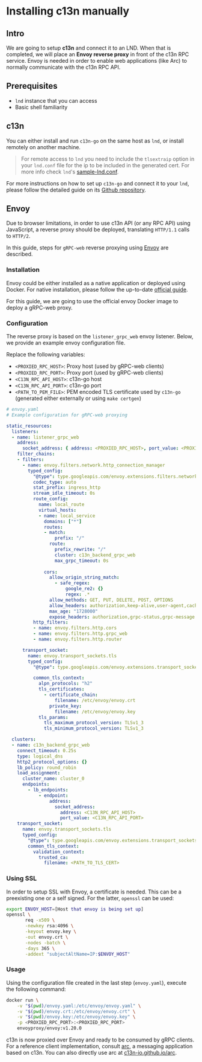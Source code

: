 # Installing c13n manually

## Intro

We are going to setup **c13n** and connect it to an LND. When that is completed, we will place an **Envoy reverse proxy** in front of the c13n RPC service. Envoy is needed in order to enable web applications (like Arc) to normally communicate with the c13n RPC API.

## Prerequisites

- `lnd` instance that you can access
- Basic shell familiarity

## c13n

You can either install and run `c13n-go` on the same host as `lnd`, or install remotely on another machine.

> For remote access to `lnd` you need to include the `tlsextraip` option in your `lnd.conf` file for the ip to be included in the generated cert. For more info check `lnd`'s [sample-lnd.conf](https://github.com/lightningnetwork/lnd/blob/791411cdb85941001cb2af5f3ec5d47e97a5d19c/sample-lnd.conf#L42).


For more instructions on how to set up `c13n-go` and connect it to your `lnd`, please follow the detailed guide on its [Github repository](https://github.com/c13n-io/c13n-go#getting-started).

## Envoy

Due to browser limitations, in order to use c13n API (or any RPC API) using JavaScript, a reverse proxy should be deployed, translating `HTTP/1.1` calls to `HTTP/2`.

In this guide, steps for `gRPC-web` reverse proxying using [Envoy](envoyproxy.io/) are described.

### Installation

Envoy could be either installed as a native application or deployed using Docker. For native installation, please follow the up-to-date [official guide](https://www.envoyproxy.io/docs/envoy/latest/start/install).

For this guide, we are going to use the official envoy Docker image to deploy a gRPC-web proxy.

### Configuration

The reverse proxy is based on the `listener_grpc_web` envoy listener. Below, we provide an example envoy configuration file. 

Replace the following variables:

* `<PROXIED_RPC_HOST>`: Proxy host (used by gRPC-web clients)
* `<PROXIED_RPC_PORT>`: Proxy port (used by gRPC-web clients)
* `<C13N_RPC_API_HOST>`: c13n-go host
* `<C13N_RPC_API_PORT>`: c13n-go port
* `<PATH_TO_PEM_FILE>`: PEM encoded TLS certificate used by `c13n-go` (generated either externally or using `make certgen`)

```yaml
# envoy.yaml
# Example configuration for gRPC-web proxying

static_resources:
  listeners:
  - name: listener_grpc_web
    address:
      socket_address: { address: <PROXIED_RPC_HOST>, port_value: <PROXIED_RPC_PORT> }
    filter_chains:
    - filters:
      - name: envoy.filters.network.http_connection_manager
        typed_config:
          "@type": type.googleapis.com/envoy.extensions.filters.network.http_connection_manager.v3.HttpConnectionManager
          codec_type: auto
          stat_prefix: ingress_http
          stream_idle_timeout: 0s
          route_config:
            name: local_route
            virtual_hosts:
            - name: local_service
              domains: ["*"]
              routes:
              - match:
                  prefix: "/"
                route:
                  prefix_rewrite: "/"
                  cluster: c13n_backend_grpc_web
                  max_grpc_timeout: 0s
              
              cors:
                allow_origin_string_match:
                  - safe_regex:
                      google_re2: {}
                      regex: .*
                allow_methods: GET, PUT, DELETE, POST, OPTIONS
                allow_headers: authorization,keep-alive,user-agent,cache-control,content-type,content-transfer-encoding,authorization,x-accept-content-transfer-encoding,x-accept-response-streaming,x-user-agent,x-grpc-web,grpc-timeout
                max_age: "1728000"
                expose_headers: authorization,grpc-status,grpc-message
          http_filters:
          - name: envoy.filters.http.cors
          - name: envoy.filters.http.grpc_web
          - name: envoy.filters.http.router

      transport_socket:
        name: envoy.transport_sockets.tls
        typed_config:
          "@type": type.googleapis.com/envoy.extensions.transport_sockets.tls.v3.DownstreamTlsContext

          common_tls_context:
            alpn_protocols: "h2"
            tls_certificates:
              - certificate_chain:
                  filename: /etc/envoy/envoy.crt
                private_key:
                  filename: /etc/envoy/envoy.key
            tls_params:
              tls_maximum_protocol_version: TLSv1_3
              tls_minimum_protocol_version: TLSv1_3

  clusters:
  - name: c13n_backend_grpc_web
    connect_timeout: 0.25s
    type: logical_dns
    http2_protocol_options: {}
    lb_policy: round_robin
    load_assignment:
      cluster_name: cluster_0
      endpoints:
        - lb_endpoints:
            - endpoint:
                address:
                  socket_address:
                    address: <C13N_RPC_API_HOST>
                    port_value: <C13N_RPC_API_PORT>
    transport_socket:
      name: envoy.transport_sockets.tls
      typed_config:
        "@type": type.googleapis.com/envoy.extensions.transport_sockets.tls.v3.UpstreamTlsContext
        common_tls_context:
          validation_context:
            trusted_ca:
              filename: <PATH_TO_TLS_CERT>

```

### Using SSL

In order to setup SSL with Envoy, a certificate is needed. This can be a preexisting one or a self signed. For the latter, `openssl` can be used:

```bash
export ENVOY_HOST=[Host that envoy is being set up]
openssl \
       req -x509 \
       -newkey rsa:4096 \
       -keyout envoy.key \
       -out envoy.crt \
       -nodes -batch \
       -days 365 \
       -addext "subjectAltName=IP:$ENVOY_HOST"
```

### Usage
Using the configuration file created in the last step (`envoy.yaml`), execute the following command:
    
```bash
docker run \
    -v "$(pwd)/envoy.yaml:/etc/envoy/envoy.yaml" \
    -v "$(pwd)/envoy.crt:/etc/envoy/envoy.crt" \
    -v "$(pwd)/envoy.key:/etc/envoy/envoy.key" \
    -p <PROXIED_RPC_PORT>:<PROXIED_RPC_PORT>
    envoyproxy/envoy:v1.20.0
```

c13n is now proxied over Envoy and ready to be consumed by gRPC clients. For a reference client implementation, consult [arc](https://github.com/c13n-io/arc), a messaging application based on c13n. You can also directly use arc at [c13n-io.github.io/arc](https://c13n-io.github.io/arc/).
